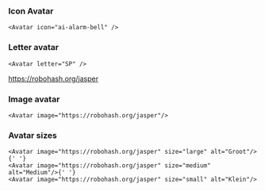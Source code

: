 ### Icon Avatar

```
<Avatar icon="ai-alarm-bell" />
```

### Letter avatar

```
<Avatar letter="SP" />
```

https://robohash.org/jasper

### Image avatar
```
<Avatar image="https://robohash.org/jasper"/>
```

### Avatar sizes
```
<Avatar image="https://robohash.org/jasper" size="large" alt="Groot"/>{' '}
<Avatar image="https://robohash.org/jasper" size="medium" alt="Medium"/>{' '}
<Avatar image="https://robohash.org/jasper" size="small" alt="Klein"/>

```
